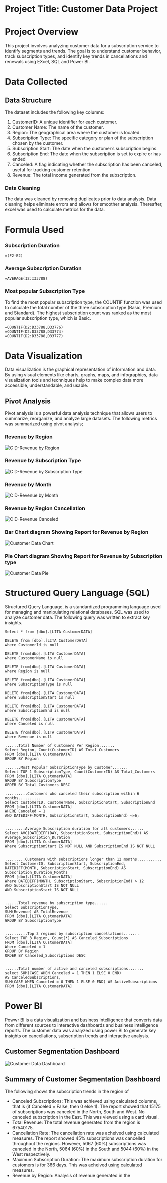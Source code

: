# Project Title: Customer Data Project
# Project Overview
This project involves analyzing customer data for a subscription service to identify  segments and trends. The goal is to understand customer behavior, track subscription types, and identify key trends in cancellations and renewals using EXcel, SQL and Power BI.

# Data Collected
## Data Structure
The dataset includes the following key columns:
1. CustomerID: A unique identifier for each customer.
2. Customer Name: The name of the customer.
3. Region: The geographical area where the customer is located.
4. Subscription Type: The specific category or plan of the subscription chosen by the customer.
5. Subscription Start: The date when the customer’s subscription begins.
6. Subscription End: The date when the subscription is set to expire or has ended
7. Canceled: A flag indicating whether the subscription has been canceled, useful for tracking customer retention.
8. Revenue: The total income generated from the subscription.

### Data Cleaning
The data was cleaned by removing duplicates prior to data analysis. Data cleaning helps eliminate errors and allows for smoother analysis. Thereafter, excel was used to calculate metrics for the data.

# Formula Used
### Subscription Duration
```
=(F2-E2)
```
### Average Subscription Duration
```
=AVERAGE(I2:I33788)
```
### Most popular Subscription Type
To find the most popular subscription type, the COUNTIF function was used to calculate the total number of the three subscription type (Basic, Premium and Standard). The highest subscription count was ranked as the most popular subscription type, which is Basic. 
```
=COUNTIF(D2:D33788,D33776)
=COUNTIF(D2:D33788,D33774)
=COUNTIF(D2:D33788,D33777)
```

# Data Visualization
Data visualization is the graphical representation of information and data. By using visual elements like charts, graphs, maps, and infographics, data visualization tools and techniques help to make complex data more accessible, understandable, and usable. 

## Pivot Analysis
Pivot analysis is a powerful data analysis technique that allows users to summarize, reorganize, and analyze large datasets. The following metrics was summarized using pivot analysis;
### Revenue by Region
![C D-Revenue by Region](https://github.com/user-attachments/assets/eb86a961-467a-4586-a06a-a54dd3c6cfa1)

### Revenue by Subscription Type
![C D-Revenue by Subscription Type](https://github.com/user-attachments/assets/1d2cb825-e77e-49c0-ad69-6aed97e74dcd)

### Revenue by Month
![C D-Revenue by Month](https://github.com/user-attachments/assets/32f6f9b7-9217-4ea0-968a-d2712e9deccc)

### Revenue by Region Cancellation
![C D-Revenue Canceled](https://github.com/user-attachments/assets/bd592a8d-18d4-495a-8b2c-2af095d24a87)

### Bar Chart diagram Showing Report for Revenue by Region
![Customer Data Chart](https://github.com/user-attachments/assets/36b4653d-71b9-4a14-b5df-cefdbe14dc77)

### Pie Chart diagram Showing Report for Revenue by Subscription type
![Customer Data Pie](https://github.com/user-attachments/assets/3cc139c3-2631-40de-b40c-087a0e26a721)

# Structured Query Language (SQL)
Structured Query Language, is a standardized programming language used for managing and manipulating relational databases.
SQL was used to analyze customer data. The following query was written to extract key insights. 

```
Select * from [dbo].[LITA CustomerDATA]

DELETE from [dbo].[LITA CustomerDATA]
where CustomerId is null

DELETE from[dbo].[LITA CustomerDATA]
where CustomerName is null

DELETE from[dbo].[LITA CustomerDATA]
where Region is null

DELETE from[dbo].[LITA CustomerDATA]
where SubscriptionType is null

DELETE from[dbo].[LITA CustomerDATA]
where SubscriptionStart is null

DELETE from[dbo].[LITA CustomerDATA]
where SubscriptionEnd is null

DELETE from[dbo].[LITA CustomerDATA]
where Canceled is null

DELETE from[dbo].[LITA CustomerDATA]
where Revenue is null

......Total Number of Customers Per Region.......
Select Region, Count(CustomerID) AS Total_Customers
FROM [dbo].[LITA CustomerDATA]
GROUP BY Region

.......Most Popular SubscriptionType by Customer.......
Select TOP 1 SubscriptionType, Count(CustomerID) AS Total_Customers
FROM [dbo].[LITA CustomerDATA]
GROUP BY SubscriptionType
ORDER BY Total_Customers DESC

..........Customers who canceled their subscription within 6 months..........
Select CustomerID, CustomerName, SubscriptionStart, SubscriptionEnd
FROM [dbo].[LITA CustomerDATA]
WHERE Canceled = 1 
AND DATEDIFF(MONTH, SubscriptionStart, SubscriptionEnd) <=6;


.........Average Subscription duration for all customers......
Select AVG(DATEDIFF(DAY, SubscriptionStart, SubscriptionEnd)) AS Average_Subscription_Duration
FROM [dbo].[LITA CustomerDATA]
Where SubscriptionStart IS NOT NULL AND SubscriptionEnd IS NOT NULL


.........Customers with subscriptions longer than 12 months...........
Select CustomerID, SubscriptionStart, SubscriptionEnd,
DATEDIFF(MONTH, SubscriptionStart, SubscriptionEnd) AS Subscription_Duration_Months
FROM [dbo].[LITA CustomerDATA]
Where DATEDIFF(MONTH, SubscriptionStart, SubscriptionEnd) > 12
AND SubscriptionStart IS NOT NULL
AND SubscriptionStart IS NOT NULL


......Total revenue by subscription type......
Select SubscriptionType,
SUM(Revenue) AS TotalRevenue
FROM [dbo].[LITA CustomerDATA]
GROUP BY SubscriptionType


..........Top 3 regions by subscription cancellations.......
Select TOP 3 Region, Count(*) AS Canceled_Subscriptions
FROM [dbo].[LITA CustomerDATA]
Where Canceled = 1
GROUP BY Region
ORDER BY Canceled_Subscriptions DESC


......Total number of active and canceled subscriptions.......
select SUM(CASE WHEN Canceled = 1 THEN 1 ELSE 0 END) 
AS CanceledSubscriptions, 
SUM(CASE WHEN Canceled = 0 THEN 1 ELSE 0 END) AS ActiveSubscriptions 
FROM [dbo].[LITA CustomerDATA]
```
# Power BI
Powwr BI is a data visualization and business intelligence that converts data from different sources to interactive dashboards and business intelligence reports. The customer data was analyzed using power BI to generate key insights on cancellations, subscription trends and interactive analysis.

## Customer Segmentation Dashboard

![Customer Data Dashboard](https://github.com/user-attachments/assets/3ae755ff-dc27-4ad4-8d53-917de231cbcd)

## Summary of Customer Segmentation Dashboard
The following shows the subscription trends in the region of   
- Canceled Subscriptions: This was achieved using calculated columns, that is (if Canceled = False, then 0 else 1). The report showed that 15175 of subscriptions was canceled in the North, South and West. No canceled subscription in the East. This was viewed using a card visual.
- Total Revenue: The total revenue generated from the region is 67540175.
- Cancellation Rate: The cancellation rate was acheived using calculated measures. The report showed 45% subscriptions was cancelled throughout the regions. However, 5067 (60%) subscriptions was canceled in the North, 5064 (60%) in the South and 5044 (60%) in the West respectively.
- Maximum Subscription Duration: The maximum subscription duration for customers is for 366 days. This was acheived using calculated measures.
- Revenue by Region: Analysis of revenue generated in the 





